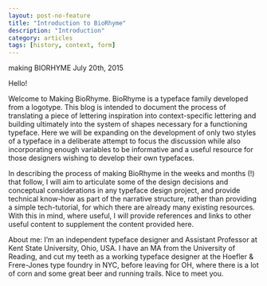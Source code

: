 ```yaml
---
layout: post-no-feature
title: "Introduction to BioRhyme"
description: "Introduction"
category: articles
tags: [history, context, form]
---
```


making BIORHYME
July 20th, 2015

Hello!

Welcome to Making BioRhyme. BioRhyme is a typeface family developed from a logotype. This blog is intended to document the process of translating a piece of lettering inspiration into context-specific lettering and building ultimately into the system of shapes necessary for a functioning typeface.
Here we will be expanding on the development of only two styles of a typeface in a deliberate attempt to focus the discussion while also incorporating enough variables to be informative and a useful resource for those designers wishing to develop their own typefaces.

In describing the process of making BioRhyme in the weeks and months (!) that follow, I will aim to articulate some of the design decisions and conceptual considerations in any typeface design project, and provide technical know-how as part of the narrative structure, rather than providing a simple tech-tutorial, for which there are already many existing resources. With this in mind, where useful, I will provide references and links to other useful content to supplement the content provided here.

About me: I’m an independent typeface designer and Assistant Professor at Kent State University, Ohio, USA. I have an MA from the University of Reading, and cut my teeth as a working typeface designer at the Hoefler & Frere-Jones type foundry in NYC, before leaving for OH, where there is a lot of corn and some great beer and running trails. Nice to meet you.
